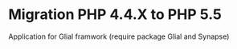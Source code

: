 Migration PHP 4.4.X to PHP 5.5
=======

Application for Glial framwork (require package Glial and Synapse)
